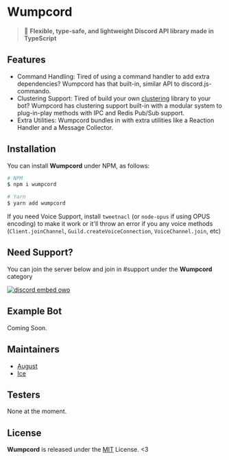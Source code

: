 # Wumpcord
> :rowboat: **Flexible, type-safe, and lightweight Discord API library made in TypeScript**

## Features
- Command Handling: Tired of using a command handler to add extra dependencies? Wumpcord has that built-in, similar API to discord.js-commando.
- Clustering Support: Tired of build your own [clustering](https://nodejs.org/api/cluster.html) library to your bot? Wumpcord has clustering support built-in with a modular system to plug-in-play methods with IPC and Redis Pub/Sub support.
- Extra Utilities: Wumpcord bundles in with extra utilities like a Reaction Handler and a Message Collector.

## Installation
You can install **Wumpcord** under NPM, as follows:

```sh
# NPM
$ npm i wumpcord

# Yarn
$ yarn add wumpcord
```

If you need Voice Support, install `tweetnacl` (or `node-opus` if using OPUS encoding) to make it work or it'll throw an error if you any voice methods (`Client.joinChannel`, `Guild.createVoiceConnection`, `VoiceChannel.join`, etc)

## Need Support?
You can join the server below and join in #support under the **Wumpcord** category

[![discord embed owo](https://discord.com/api/v8/guilds/382725233695522816/widget.png?style=banner3)](https://discord.gg/yDnbEDH)

## Example Bot
Coming Soon.

## Maintainers
- [August](https://floofy.dev)
- [Ice](https://github.com/IceeMC)

## Testers
None at the moment.

## License
**Wumpcord** is released under the [MIT](/LICENSE) License. <3
